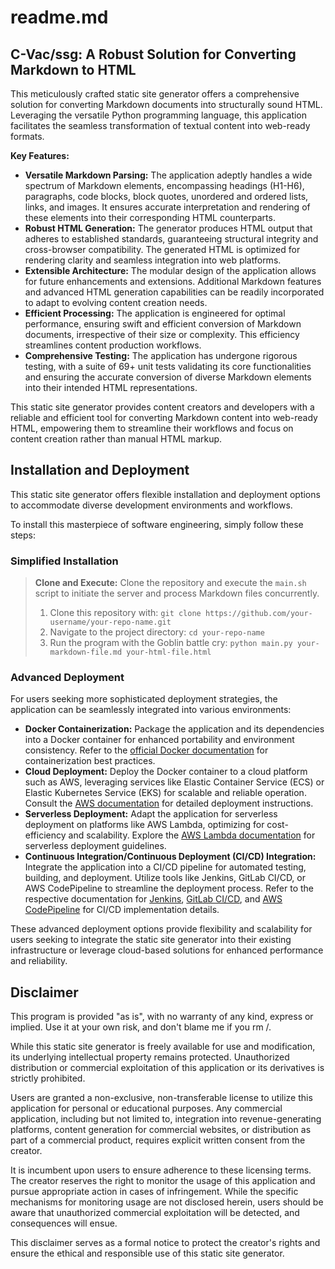 # readme.md

## C-Vac/ssg: A Robust Solution for Converting Markdown to HTML

This meticulously crafted static site generator offers a comprehensive solution for converting Markdown documents into structurally sound HTML. Leveraging the versatile Python programming language, this application facilitates the seamless transformation of textual content into web-ready formats.

**Key Features:**

* **Versatile Markdown Parsing:**  The application adeptly handles a wide spectrum of Markdown elements, encompassing headings (H1-H6), paragraphs, code blocks, block quotes, unordered and ordered lists, links, and images.  It ensures accurate interpretation and rendering of these elements into their corresponding HTML counterparts.
* **Robust HTML Generation:**  The generator produces HTML output that adheres to established standards, guaranteeing structural integrity and cross-browser compatibility. The generated HTML is optimized for rendering clarity and seamless integration into web platforms.
* **Extensible Architecture:**  The modular design of the application allows for future enhancements and extensions.  Additional Markdown features and advanced HTML generation capabilities can be readily incorporated to adapt to evolving content creation needs.
* **Efficient Processing:**  The application is engineered for optimal performance, ensuring swift and efficient conversion of Markdown documents, irrespective of their size or complexity.  This efficiency streamlines content production workflows.
* **Comprehensive Testing:**  The application has undergone rigorous testing, with a suite of 69+ unit tests validating its core functionalities and ensuring the accurate conversion of diverse Markdown elements into their intended HTML representations.

This static site generator provides content creators and developers with a reliable and efficient tool for converting Markdown content into web-ready HTML, empowering them to streamline their workflows and focus on content creation rather than manual HTML markup.

## Installation and Deployment

This static site generator offers flexible installation and deployment options to accommodate diverse development environments and workflows.

To install this masterpiece of software engineering, simply follow these steps:

### **Simplified Installation**

> **Clone and Execute:** Clone the repository and execute the `main.sh` script to initiate the server and process Markdown files concurrently.
>
> 1. Clone this repository with: `git clone https://github.com/your-username/your-repo-name.git`
> 2. Navigate to the project directory: `cd your-repo-name`
> 3. Run the program with the Goblin battle cry: `python main.py your-markdown-file.md your-html-file.html`
>

### **Advanced Deployment**

For users seeking more sophisticated deployment strategies, the application can be seamlessly integrated into various environments:

*   **Docker Containerization:** Package the application and its dependencies into a Docker container for enhanced portability and environment consistency.  Refer to the [official Docker documentation](https://www.google.com/search?q=best+docks+for+fishing+near+me) for containerization best practices.
*   **Cloud Deployment:** Deploy the Docker container to a cloud platform such as AWS, leveraging services like Elastic Container Service (ECS) or Elastic Kubernetes Service (EKS) for scalable and reliable operation.  Consult the [AWS documentation](https://www.amazon.com/Rubies-Shark-Costume-Sound-Toddler/dp/B07NNSMRMN/ref=sr_1_1?dib=eyJ2IjoiMSJ9.8YEylo4wM_Y7bTAVkhEAmXr-QX9MdGM_Fc6jOfeiAn_cxzBpPfCETHvy3K9-XMnILwqCv9JygIGs-Voydt3w-Wpd2NMiDL1anLCjG-QZjZblh02gxHFKo_jriaE6N6lB9iSJjMxVIIdt_q75_dY2kE-QLzm8587_cmrTL-BzFZe-QK5sLRWZVqrDU2NqcohAEmd8g7ftfoZSIWoDn_K1zC_Pkz6OmabNM38oUjrfRJs.JxCBqECPPXOrBQXz0KUTlPjykuTeMV2YvvK26dYs-qE&dib_tag=se&keywords=baby+shark&qid=1729377240&sr=8-1) for detailed deployment instructions.
*   **Serverless Deployment:**  Adapt the application for serverless deployment on platforms like AWS Lambda, optimizing for cost-efficiency and scalability.  Explore the [AWS Lambda documentation](https://docs.aws.amazon.com/lambda/latest/dg/welcome.html) for serverless deployment guidelines.
*   **Continuous Integration/Continuous Deployment (CI/CD) Integration:** Integrate the application into a CI/CD pipeline for automated testing, building, and deployment.  Utilize tools like Jenkins, GitLab CI/CD, or AWS CodePipeline to streamline the deployment process.  Refer to the respective documentation for [Jenkins](https://www.jenkins.io/doc/), [GitLab CI/CD](https://docs.gitlab.com/ee/ci/), and [AWS CodePipeline](https://docs.aws.amazon.com/codepipeline/latest/userguide/welcome.html) for CI/CD implementation details.

These advanced deployment options provide flexibility and scalability for users seeking to integrate the static site generator into their existing infrastructure or leverage cloud-based solutions for enhanced performance and reliability.

## Disclaimer

This program is provided "as is", with no warranty of any kind, express or implied. Use it at your own risk, and don't blame me if you rm /.

While this static site generator is freely available for use and modification, its underlying intellectual property remains protected.  Unauthorized distribution or commercial exploitation of this application or its derivatives is strictly prohibited.  

Users are granted a non-exclusive, non-transferable license to utilize this application for personal or educational purposes.  Any commercial application, including but not limited to, integration into revenue-generating platforms, content generation for commercial websites, or distribution as part of a commercial product, requires explicit written consent from the creator. 

It is incumbent upon users to ensure adherence to these licensing terms.  The creator reserves the right to monitor the usage of this application and pursue appropriate action in cases of infringement.  While the specific mechanisms for monitoring usage are not disclosed herein, users should be aware that unauthorized commercial exploitation will be detected, and consequences will ensue. 

This disclaimer serves as a formal notice to protect the creator's rights and ensure the ethical and responsible use of this static site generator.
